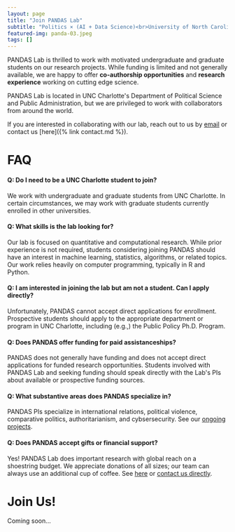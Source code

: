 ```yaml
---
layout: page
title: "Join PANDAS Lab"
subtitle: "Politics × (AI + Data Science)<br>University of North Carolina at Charlotte"
featured-img: panda-03.jpeg
tags: []
---
```


PANDAS Lab is thrilled to work with motivated undergraduate and graduate students on our research projects. 
While funding is limited and not generally available, we are happy to offer **co-authorship opportunities**
and **research experience** working on cutting edge science.

PANDAS Lab is located in UNC Charlotte's Department of Political Science and Public Administration, 
but we are privileged to work with collaborators from around the world. 

If you are interested in collaborating with our lab, reach out to us by
<a href="mailto:bradfor7+pandas@charlotte.edu">email</a> or contact us [here]({% link contact.md %}).

# FAQ

#### Q: Do I need to be a UNC Charlotte student to join?

We work with undergraduate and graduate students from UNC Charlotte. In certain circumstances, we may work with graduate students currently enrolled in other universities.

#### Q: What skills is the lab looking for?

Our lab is focused on quantitative and computational research. While prior experience is not required, students considering joining PANDAS should have an interest in machine learning, statistics, algorithms, or related topics. Our work relies heavily on computer programming, typically in R and Python.

#### Q: I am interested in joining the lab but am not a student. Can I apply directly?

Unfortunately, PANDAS cannot accept direct applications for enrollment. Prospective students should apply to the appropriate department or program in UNC Charlotte, including (e.g.,) the Public Policy Ph.D. Program.

#### Q: Does PANDAS offer funding for paid assistanceships?

PANDAS does not generally have funding and does not accept direct applications for funded research opportunities. Students involved with PANDAS Lab and seeking funding should speak directly with the Lab's PIs about available or prospective funding sources.

#### Q: What substantive areas does PANDAS specialize in?

PANDAS PIs specialize in international relations, political violence, comparative politics, authoritarianism, and cybsersecurity. See our [ongoing projects]().

#### Q: Does PANDAS accept gifts or financial support?

Yes! PANDAS Lab does important research with global reach on a shoestring budget. We appreciate donations of all sizes; our team can always use an additional cup of coffee. See [here]() or [contact us directly](/contact).

# Join Us!

Coming soon...

<!-- <form action="https://formspree.io/f/xpzvkaey" method="POST">
  <label>
    Your email:
    <input type="email" name="email">
  </label>
  <input type="checkbox" id="vehicle1" name="vehicle1" value="Bike">
  <label for="vehicle1"> Political violence, conflict, and war</label><br>
  <input type="checkbox" id="vehicle2" name="vehicle2" value="Car">
  <label for="vehicle2"> Populism, information manipulation, authoritarianism</label><br>
  <input type="checkbox" id="vehicle3" name="vehicle3" value="Boat">
  <label for="vehicle3"> Statistics</label><br>
  <input type="checkbox" id="vehicle3" name="vehicle3" value="Boat">
  <label for="vehicle3"> Machine learning</label><br>
  <label>
    Your message:
    <textarea name="message"></textarea>
  </label>
  <button type="submit">Send</button>
</form> -->